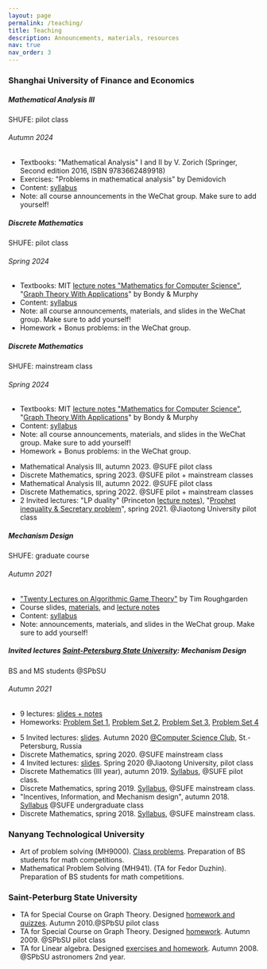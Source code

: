 ```yaml
---
layout: page
permalink: /teaching/
title: Teaching
description: Announcements, materials, resources
nav: true
nav_order: 3
---
```



<h3 class="mt-4">Shanghai University of Finance and Economics</h3>

<div class="card mt-3">
  <div class="p-3">
    <div class="row">
      <div class="col-sm-9">
        <h5 class="font-weight-bold">Mathematical Analysis III</h5>
      </div>
      <div class="col-sm-2 text-left text-sm-right">
        <span class="badge font-weight-bold danger-color-dark text-uppercase align-middle">
            SHUFE: pilot class
        </span>
      </div>
    </div>
    <h6 class="font-italic mt-2 mt-sm-0">Autumn 2024</h6>
    <ul class="card-text font-weight-light list-group list-group-flush">
      <li class="list-group-item">Textbooks: "Mathematical Analysis" I and II by V. Zorich (Springer, Second edition 2016, ISBN 9783662489918)</li>
      <li class="list-group-item">Exercises: "Problems in mathematical analysis" by Demidovich</li>
      <li class="list-group-item">Content: <a href="https://www.dropbox.com/scl/fi/b1s0p49at548qlwyoq4ra/Syllabus_Analysis_2024.pdf?rlkey=cug74xy1u8n6q49l6rsimwqvp&st=b87kejic&dl=0">syllabus</a> </li>
      <li class="list-group-item">Note: all course announcements in the WeChat group. Make sure to add yourself!</li>
    </ul>
  </div>
</div>

<div class="card mt-3">
  <div class="p-3">
    <div class="row">
      <div class="col-sm-9">
        <h5 class="font-weight-bold">Discrete Mathematics</h5>
      </div>
      <div class="col-sm-2 text-left text-sm-right">
        <span class="badge font-weight-bold danger-color-dark text-uppercase align-middle">
            SHUFE: pilot class
        </span>
      </div>
    </div>
    <h6 class="font-italic mt-2 mt-sm-0">Spring 2024</h6>
    <ul class="card-text font-weight-light list-group list-group-flush">
      <li class="list-group-item">Textbooks: MIT <a href="https://www.dropbox.com/scl/fi/qukwh9th6g5z8v7p8yc6s/math_for_cs.pdf?rlkey=3zv0q2m98yuu1jcgnzwca7913&st=2klmjknd&dl=0">lecture notes "Mathematics for Computer Science"</a>, "<a href="https://www.dropbox.com/scl/fi/7ltw005ydaf0y0qor8jz4/GTWA.pdf?rlkey=8vz4c48aaom3szwfvl4ykw47g&st=ekwlbl9p&dl=0">Graph Theory With Applications</a>" by Bondy & Murphy</li>  
      <li class="list-group-item">Content: <a href="https://www.dropbox.com/scl/fi/w15avfmy2jquwmi5m5bbu/Syllabus_DM_pilot_2024.pdf?rlkey=8t3dhmwlwr7fjrl03970oso5y&st=xsyi44oh&dl=0">syllabus</a> </li>
      <li class="list-group-item">Note: all course announcements, materials, and slides in the WeChat group. Make sure to add yourself!</li>
      <li class="list-group-item">Homework + Bonus problems: in the WeChat group.</li>
    </ul>
  </div>
</div>

<div class="card mt-3">
  <div class="p-3">
    <div class="row">
      <div class="col-sm-9">
        <h5 class="font-weight-bold">Discrete Mathematics</h5>
      </div>
      <div class="col-sm-2 text-left text-sm-right">
        <span class="badge font-weight-bold danger-color-dark text-uppercase align-middle">
            SHUFE: mainstream class
        </span>
      </div>
    </div>
    <h6 class="font-italic mt-2 mt-sm-0">Spring 2024</h6>
    <ul class="card-text font-weight-light list-group list-group-flush">
      <li class="list-group-item">Textbooks: MIT <a href="https://www.dropbox.com/scl/fi/qukwh9th6g5z8v7p8yc6s/math_for_cs.pdf?rlkey=3zv0q2m98yuu1jcgnzwca7913&st=2klmjknd&dl=0">lecture notes "Mathematics for Computer Science"</a>, "<a href="https://www.dropbox.com/scl/fi/7ltw005ydaf0y0qor8jz4/GTWA.pdf?rlkey=8vz4c48aaom3szwfvl4ykw47g&st=ekwlbl9p&dl=0">Graph Theory With Applications</a>" by Bondy & Murphy</li>  
      <li class="list-group-item">Content: <a href="https://www.dropbox.com/scl/fi/hfer9ire7ggyzk7exvycn/Syllabus_DM_main_2024.pdf?rlkey=oigxl6tq9pybmqhfwk8z4ckag&st=8grz67gg&dl=0">syllabus</a> </li>
      <li class="list-group-item">Note: all course announcements, materials, and slides in the WeChat group. Make sure to add yourself!</li>
      <li class="list-group-item">Homework + Bonus problems: in the WeChat group.</li>
    </ul>
  </div>
</div>

<ul>
<li>Mathematical Analysis III, autumn 2023. @SUFE pilot class </li>
<li>Discrete Mathematics, spring 2023. @SUFE pilot + mainstream classes </li>
<li>Mathematical Analysis III, autumn 2022. @SUFE pilot class </li>
<li>Discrete Mathematics, spring 2022. @SUFE pilot + mainstream classes </li>
<li> 2 Invited lectures: "LP duality" (Princeton <a href="https://www.cs.princeton.edu/~wayne/kleinberg-tardos/pdf/LinearProgrammingII.pdf">lecture notes</a>), "<a href="https://www.dropbox.com/scl/fi/vjivsq45dx9h5o658u756/Prophet_Secretary.pptx?rlkey=nybklyll6vam732wgs8tc7fsq&st=2l1bvvy4&dl=0">Prophet inequality & Secretary problem</a>", spring 2021. @Jiaotong University pilot class</li>
</ul>

<div class="card mt-3">
  <div class="p-3">
    <div class="row">
      <div class="col-sm-9">
        <h5 class="font-weight-bold">Mechanism Design</h5>
      </div>
      <div class="col-sm-2 text-left text-sm-right">
        <span class="badge font-weight-bold danger-color-dark text-uppercase align-middle">
            SHUFE: graduate course
        </span>
      </div>
    </div>
    <h6 class="font-italic mt-2 mt-sm-0">Autumn 2021</h6>
    <ul class="card-text font-weight-light list-group list-group-flush">
      <li class="list-group-item"> <a href="http://timroughgarden.org/notes.html">"Twenty Lectures on Algorithmic Game Theory"</a> by Tim Roughgarden</li>
      <li class="list-group-item">Course slides, <a href="https://www.dropbox.com/scl/fo/iqijtzyuzavsq7bf4eyl2/AEPPraTm7d4oSL4PuZrvv_s?rlkey=7aqjo0mbpwa0v8w8odo9hrxwp&st=evge3gtf&dl=0">materials</a>, and <a href="https://www.dropbox.com/scl/fo/prnll7gorxf50z57e62w6/ADt1F4Hii1yd58JevLBQqXI?rlkey=uz3r7fz4ty757q1wmvip9guaj&st=53f4x0o2&dl=0">lecture notes</a></li>
      <li class="list-group-item">Content: <a href="https://www.dropbox.com/scl/fi/r8bj5ru8t9j3hdihe5h19/Syllabus.doc?rlkey=oe3k8zpaernnkdw0s9q6a7v18&st=2368mjlq&dl=0">syllabus</a> </li>
      <li class="list-group-item">Note: announcements, materials, and slides in the WeChat group. Make sure to add yourself!</li>
    </ul>
  </div>
</div>

<div class="card mt-3">
  <div class="p-3">
    <div class="row">
      <div class="col-sm-9">
        <h5 class="font-weight-bold">Invited lectures <a href="https://math-cs.spbu.ru/en/">Saint-Petersburg State University</a>: Mechanism Design</h5>
      </div>
      <div class="col-sm-2 text-left text-sm-right">
        <span class="badge font-weight-bold danger-color-dark text-uppercase align-middle">
            BS and MS students @SPbSU
        </span>
      </div>
    </div>
    <h6 class="font-italic mt-2 mt-sm-0">Autumn 2021</h6>
    <ul class="card-text font-weight-light list-group list-group-flush">
      <li class="list-group-item"> 9 lectures: <a href="https://www.dropbox.com/scl/fo/pr9bmek6vbggg8hs1qvqo/AJRTYulqpysXS3d0Cg6SBj8?rlkey=1rw6roajjwpb77amvnrpl1ex4&st=29per6p2&dl=0">slides + notes</a></li>
      <li class="list-group-item">Homeworks:
      <a href="https://www.dropbox.com/scl/fi/totg09pri6c1jdr7gp8pr/pset1.pdf?rlkey=6pgnd7yje740gflxdvbczwctq&st=pnp8pt3o&dl=0">Problem Set 1</a>,
      <a href="https://www.dropbox.com/scl/fi/mdynu5w2bsr2nb9borb1h/pset2.pdf?rlkey=u04cgke7edqx8n2j7icdfa8ja&st=b8errdlq&dl=0">Problem Set 2</a>,
      <a href="https://www.dropbox.com/scl/fi/hcg6nqxbp4gsqe5t2rbi2/pset3.pdf?rlkey=dlr5xqsig4c56gsv754ux6ko7&st=wiak2pb4&dl=0">Problem Set 3</a>,
      <a href="https://www.dropbox.com/scl/fi/p44v6v7enbhmsushwcc4v/pset4.pdf?rlkey=8yyzome65az5qcuq5p45q4olp&st=88ozzy1v&dl=0">Problem Set 4</a>
      </li>
    </ul>
  </div>
</div>

<ul>
<li>5 Invited lectures: <a href="https://www.dropbox.com/scl/fo/1tualucxobw5vm8s991h1/AFpO_4yWDc_UrjCRyoD2Pd0?rlkey=onq2a1cxs87zh7uldyrsdj0hq&st=qge1ynff&dl=0">slides</a>. Autumn 2020 <a href="https://compsciclub.ru/en/about/">@Computer Science Club</a>, St.-Petersburg, Russia </li>
<li>Discrete Mathematics, spring 2020. @SUFE  mainstream class </li>
<li>4 Invited lectures: <a href="https://www.dropbox.com/scl/fo/xxbida7ryeb50vp605vsk/AO8olyi3A32a-UtBmZG_KpE?rlkey=re5t9bxhkwaw0j0ko77sy34bo&st=rl5j1jkt&dl=0">slides</a>. Spring 2020 @Jiaotong University, pilot class</li>
<li>Discrete Mathematics (III year), autumn 2019. <a href="https://www.dropbox.com/scl/fi/6bgwag43w4jqryn1ad4sm/Syllabus_DM_3rd_year_autumn.docx?rlkey=8168cqqd3is3n23brbnxpgnki&st=movmth18&dl=0">Syllabus</a>, @SUFE pilot class.</li>
<li>Discrete Mathematics, spring 2019. <a href="https://www.dropbox.com/scl/fi/zmt5oe4ig6hziebjzu5sa/Syllabus_form_Discrete_Math.doc?rlkey=gc67x8yheus6bmbod2vroc8gu&st=6oidghin&dl=0">Syllabus</a>, @SUFE mainstream class.</li>
<li>"Incentives, Information, and Mechanism design", autumn 2018. <a href="https://www.dropbox.com/scl/fi/olfdkrleek8rn0kwgs13c/Syllabus_form_Discrete_Math.doc?rlkey=ekscfbbztrheor31c3h9j1hvl&st=sa9dz38w&dl=0">Syllabus</a> @SUFE undergraduate class</li>
<li>Discrete Mathematics, spring 2018. <a href="https://www.dropbox.com/scl/fi/olfdkrleek8rn0kwgs13c/Syllabus_form_Discrete_Math.doc?rlkey=ekscfbbztrheor31c3h9j1hvl&st=sa9dz38w&dl=0">Syllabus</a>, @SUFE mainstream class.</li>
</ul>

<h3 class="mt-4">Nanyang Technological University</h3>
<ul>
<li>Art of problem solving (MH9000). <a href="https://www.dropbox.com/scl/fo/xqsd9g3kiv4ydv409zksc/ANz4Af7CuXqbMU6IHhDla4c?rlkey=87y1kj5gjbkp3x0kqnl0xnk1h&st=cg0s0nys&dl=0">Class problems</a>. Preparation of BS students for math competitions.</li>
<li>Mathematical Problem Solving (MH941). (TA for Fedor Duzhin). Preparation of BS students for math competitions.</li>
</ul>

<h3 class="mt-4">Saint-Peterburg State University</h3>
<ul>
<li>TA for Special Course on Graph Theory. Designed <a href="https://www.dropbox.com/scl/fo/glu5384lydg4iq3p98i9l/ALXBmbs-TO7MYpwTndt3EWo?rlkey=gzqzxrvs7h90ncg7itmmb8fxb&st=vzunchxx&dl=0">homework and quizzes</a>. Autumn 2010.@SPbSU pilot class</li>
<li>TA for Special Course on Graph Theory. Designed <a href="https://www.dropbox.com/scl/fo/rs7owh4m3p8c9poewfhl8/AGWGQhS49jT42QgKLisKVfU?rlkey=zzny5zekr0v7nhgl5peibbip2&st=rpxywlg5&dl=0">homework</a>. Autumn 2009. @SPbSU pilot class</li>
<li>TA for Linear algebra. Designed <a href="https://www.dropbox.com/scl/fo/hatn4hqokd1d1zh5vbuj3/AHjVsnPqpqmMu0RJ4Gq5LUc?rlkey=jvkiv185mdizn1iw4178tai1m&st=mshzpqw8&dl=0">exercises and homework</a>. Autumn 2008. @SPbSU astronomers 2nd year.</li>
</ul>
